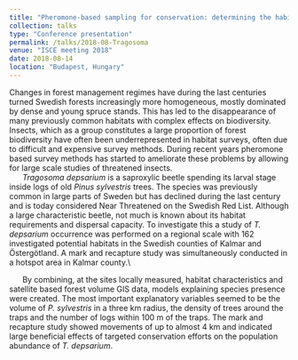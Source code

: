 ```yaml
---
title: "Pheromone-based sampling for conservation: determining the habitat requirements of *Tragosoma depsarium*"
collection: talks
type: "Conference presentation"
permalink: /talks/2018-08-Tragosoma
venue: "ISCE meeting 2018"
date: 2018-08-14
location: "Budapest, Hungary"
---
```


Changes in forest management regimes have during the last centuries turned Swedish
forests increasingly more homogeneous, mostly dominated by dense and young spruce
stands. This has led to the disappearance of many previously common habitats with complex
effects on biodiversity. Insects, which as a group constitutes a large proportion of forest
biodiversity have often been underrepresented in habitat surveys, often due to difficult and
expensive survey methods. During recent years pheromone based survey methods has started
to ameliorate these problems by allowing for large scale studies of threatened insects.\
&nbsp;&nbsp;&nbsp;&nbsp;&nbsp;&nbsp;*Tragosoma depsarium* is a saproxylic beetle spending its larval stage inside logs of old
*Pinus sylvestris* trees. The species was previously common in large parts of Sweden but has
declined during the last century and is today considered Near Threatened on the Swedish
Red List. Although a large characteristic beetle, not much is known about its habitat
requirements and dispersal capacity. To investigate this a study of *T. depsarium* occurrence
was performed on a regional scale with 162 investigated potential habitats in the Swedish
counties of Kalmar and Östergötland. A mark and recapture study was simultaneously
conducted in a hotspot area in Kalmar county.\

&nbsp;&nbsp;&nbsp;&nbsp;&nbsp;&nbsp;By combining, at the sites locally measured, habitat characteristics and satellite based
forest volume GIS data, models explaining species presence were created. The most
important explanatory variables seemed to be the volume of *P. sylvestris* in a three km
radius, the density of trees around the traps and the number of logs within 100 m of the traps.
The mark and recapture study showed movements of up to almost 4 km and indicated large
beneficial effects of targeted conservation efforts on the population abundance of *T.
depsarium*. 
